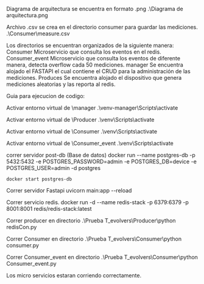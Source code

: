 Diagrama de arquitectura se encuentra en formato .png
    .\Diagrama de arquitectura.png

Archivo .csv se crea en el directorio consumer para guardar las mediciones.
    .\Consumer\measure.csv

Los directorios se encuentran organizados de la siguiente manera:
    Consumer
        Microservicio que consulta los eventos en el redis.
    Consumer_event
        Microservicio que consulta los eventos de diferente manera, detecta overflow cada 50 mediciones.
    manager
        Se encuentra alojado el FASTAPI el cual contiene el CRUD para la administración de las mediciones.
    Produces
        Se encuentra alojado el dispositivo que genera mediciones aleatorias y las reporta al redis.

Guia para ejecucion de codigo:

Activar entorno virtual de \manager
    .\venv-manager\Scripts\activate

Activar entorno virtual de \Producer
    .\venv\Scripts\activate

Activar entorno virtual de \Consumer
    .\venv\Scripts\activate

Activar entorno virtual de \Consumer_event
    .\venv\Scripts\activate

correr servidor post-db (Base de datos) 
    docker run --name postgres-db -p 5432:5432 -e POSTGRES_PASSWORD=admin -e POSTGRES_DB=device -e POSTGRES_USER=admin -d postgres
    
    docker start postgres-db

Correr servidor Fastapi 
    uvicorn main:app --reload 

Correr servicio redis. 
docker run -d --name redis-stack -p 6379:6379 -p 8001:8001 redis/redis-stack:latest

Correr producer en directorio
    .\Prueba T_evolvers\Producer\python redisCon.py

Correr Consumer en directorio
    .\Prueba T_evolvers\Consumer\python consumer.py

Correr Consumer_event en directorio
    .\Prueba T_evolvers\Consumer\python Consumer_event.py

Los micro servicios estaran corriendo correctamente.

 


